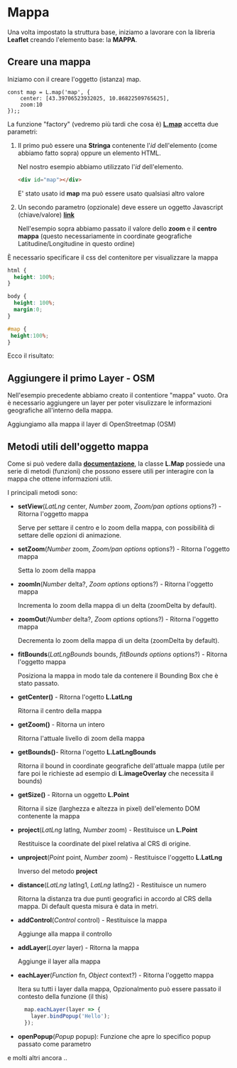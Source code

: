# Mappa 

Una volta impostato la struttura base, iniziamo a lavorare con la libreria **Leaflet** creando l'elemento base: la **MAPPA**.

## Creare una mappa ##

Iniziamo con il creare l'oggetto (istanza) map.

``` js{2,3}
const map = L.map('map', {
    center: [43.39706523932025, 10.86822509765625],
    zoom:10
});;
```
La funzione "factory" (vedremo più tardi che cosa è) [**L.map**](https://leafletjs.com/reference-1.7.1.html#map-example) accetta due parametri:

1) Il primo può essere una **Stringa** contenente l'*id* dell'elemento (come abbiamo fatto sopra) oppure un elemento HTML.

   Nel nostro esempio abbiamo utilizzato l'*id* dell'elemento.
   
   ```html
   <div id="map"></div>
   ``` 
   E' stato usato id **map** ma può essere usato qualsiasi altro valore 
   
2) Un secondo parametro (opzionale) deve essere un oggetto Javascript (chiave/valore) [**link**](https://leafletjs.com/reference-1.7.1.html#map-option)
   
   Nell'esempio sopra abbiamo passato il valore dello **zoom** e il **centro mappa** (questo necessariamente in coordinate geografiche Latitudine/Longitudine in questo ordine)


È necessario specificare il css del contenitore per visualizzare la mappa

```css
html { 
  height: 100%;
}

body { 
  height: 100%;
  margin:0;
}

#map { 
 height:100%;
}

```

Ecco il risultato:

<esempio-mappa></esempio-mappa>

## Aggiungere il primo Layer - OSM ##

Nell'esempio precedente abbiamo creato il contentiore "mappa" vuoto. Ora è necessario aggiungere un layer per poter visulizzare le informazioni geografiche all'interno della mappa. 

Aggiungiamo alla mappa il layer di OpenStreetmap (OSM)

<esempio-osm></esempio-osm>

## Metodi utili dell'oggetto mappa

Come si può vedere dalla [**documentazione**](https://leafletjs.com/reference-1.7.1.html#map-methods-for-modifying-map-state), la classe **L.Map** possiede una serie di metodi (funzioni) che possono essere utili per interagire con la mappa che ottene informazioni utili.

I principali metodi sono:

* **setView**(*LatLng* center, *Number* zoom, *Zoom/pan options* options?)	- Ritorna l'oggetto mappa	

  Serve per settare il centro e lo zoom della mappa, con possibilità di settare delle opzioni di animazione.

* **setZoom**(*Number* zoom, *Zoom/pan options* options?) - Ritorna	l'oggetto mappa	

  Setta lo zoom della mappa

* **zoomIn**(*Number* delta?, *Zoom options* options?) - Ritorna l'oggetto mappa	

  Incrementa lo zoom della mappa di un delta (zoomDelta by default).

* **zoomOut**(*Number* delta?, *Zoom options* options?)	- Ritorna l'oggetto mappa	

  Decrementa lo zoom della mappa di un delta (zoomDelta by default).

* **fitBounds**(*LatLngBounds* bounds, *fitBounds options* options?) - Ritorna l'oggetto mappa		

  Posiziona la mappa in modo tale da contenere il Bounding Box che è stato passato.

* **getCenter()** - Ritorna	l'ogetto **L.LatLng**	

  Ritorna il centro della mappa

* **getZoom()**	- Ritorna un intero	

  Ritorna l'attuale livello di zoom della mappa

* **getBounds()**- Ritorna l'ogetto **L.LatLngBounds**	

  Ritorna il bound in coordinate geografiche dell'attuale mappa (utile per fare poi le richieste ad esempio di **L.imageOverlay** che necessita il bounds)

* **getSize()** - Ritorna un oggetto **L.Point**	

  Ritorna il size (larghezza e altezza in pixel) dell'elemento DOM  contenente la mappa 
  
* **project**(*LatLng* latlng, *Number* zoom) - Restituisce un **L.Point**	

  Restituisce la coordinate del pixel relativa al CRS di origine.

* **unproject**(*Point* point, *Number* zoom) - Restituisce	l'oggetto **L.LatLng**	

  Inverso del metodo **project**

* **distance**(*LatLng* latlng1, *LatLng* latlng2)	- Restituisce un numero	

  Ritorna la distanza tra due punti geografici in accordo al CRS della mappa. Di default questa misura è data in metri.
  
* **addControl**(*Control* control) - Restituisce la mappa
  
  Aggiunge alla mappa il controllo
  
* **addLayer**(*Layer* layer) - Ritorna la mappa
	
   Aggiunge il layer alla mappa
    
* **eachLayer**(*Function* fn, *Object* context?) - Ritorna l'oggetto mappa
	
   Itera su tutti i layer dalla mappa, Opzionalmento può essere passato il contesto della funzione (il this)
    
    ```js
      map.eachLayer(layer => {
        layer.bindPopup('Hello');
      });
    ```
* **openPopup**(*Popup* popup): Funzione che apre lo specifico popup passato come parametro

e molti altri ancora ..	  